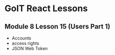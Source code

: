 # GoIT React Lessons

## Module 8 Lesson 15 (Users Part 1)

- Accounts
- access rights
- JSON Web Token
